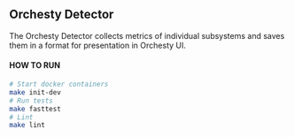 ## Orchesty Detector

The Orchesty Detector collects metrics of individual subsystems and saves them in a format for presentation in Orchesty UI.

#### HOW TO RUN

```bash
# Start docker containers
make init-dev
# Run tests
make fasttest
# Lint
make lint
```
